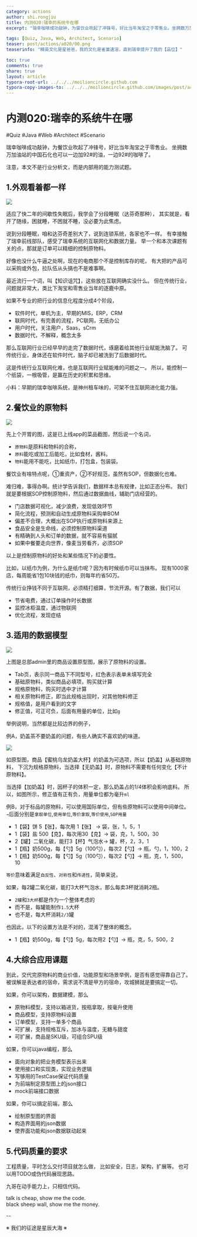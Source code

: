 ```yaml
---
category: actions
author: shi.rongjiu
title: 内测020:瑞幸的系统牛在哪
excerpt: "瑞幸咖啡成功敲钟，为餐饮业吹起了冲锋号，好比当年淘宝之于零售业。坐拥数万加油站的中国石化也可以一边加92#的油，一边92#的咖啡了。"

tags: [Quiz, Java, Web, Architect, Scenario]
teaser: post/actions/a020/00.png
teaserinfo: "精英文化是星爸爸，我的文化是雀巢速溶，直到瑞幸提升了我的【品位】"

toc: true
comments: true
share: true
layout: article
typora-root-url: ../../../moilioncircle.github.com
typora-copy-images-to: ../../../moilioncircle.github.com/images/post/actions/a020/
---
```


# 内测020:瑞幸的系统牛在哪

#Quiz #Java #Web #Architect #Scenario

瑞幸咖啡成功敲钟，为餐饮业吹起了冲锋号，好比当年淘宝之于零售业。
坐拥数万加油站的中国石化也可以一边加92#的油，一边92#的咖啡了。

注意，本文不是行业分析文，而是内部用的能力测试题。

## 1.外观看着都一样

<img src="/images/post/actions/a020/01.png">

适应了快二年的间歇性失眠后，我学会了分段睡眠（达芬奇那种），
其实就是，看开了随缘，困就睡，不困就不睡，没必要为此焦虑。

说到分段睡眠，咱和达芬奇差别大了，说到连锁系统，各家也不一样。
有幸接触了瑞幸前线部队，感受了瑞幸系统的互联网化和数据力量。
举一个和本次课题有关的点，那就是订单可以精细的控制原物料。

好像也没什么牛逼之处啊，现在的电商那个不是控制库存的呢，
有大把的产品可以采购或外包，拉队伍从头搞也不是难事啊。

最近流行一个词，叫【知识诅咒】，这些放在互联网确实没什么。
但在传统行业，问题就非常大，类比下淘宝和零售业当年的逐鹿中原。

如果不专业的把行业的信息化程度分成4个阶段，

* 软件时代，单机为主，早期的MIS，ERP，CRM
* 联网时代，有完善的流程，PC联网，无纸办公
* 用户时代，关注用户，Saas，sCrm
* 数据时代，不解释，概念太多

那么互联网行业已经早早的走完了数据时代，琢磨着给其他行业赋能洗脑了。
可传统行业，身体还在软件时代，脑子却已被洗到了后数据时代。

这是传统行业互联网化难，也是互联网行业赋能难的问题之一。
所以，能控制一个纸袋，一根吸管，是赢在历史的积累和思维。

小料：早期的瑞幸咖啡系统，是神州租车味的，可架不住互联网进化能力强。

## 2.餐饮业的原物料

<img src="/images/post/actions/a020/02.png">

先上个开胃的图，这是已上线app的菜品截图，然后说一个名词，

* `原物料`是原料和物料的合称，
* `原料`能吃或加工后能吃，比如食材，酱料。
* `物料`能用不能吃，比如纸巾，打包盒，包装袋。

餐饮业有啥特点呢，①重资产，②不好规范，虽然有SOP，但数据化也难。

难归难，事得办啊。统计学告诉我们，数据样本总有规律，比如正态分布。
我们就是要根据SOP控制原物料，然后通过数据曲线，辅助门店经营的。

* 门店数据可视化，减少浪费，发现低效环节
* 简化流程，预测和自动生成原物料采购单BOM
* 偏差不合理，大概出在SOP执行或原物料来源上
* 食品安全是生命线，必须控制原物料渠道
* 有精确到人头和订单的数据，就不容易有猫腻
* 如果中餐要走向世界，像麦当劳看齐，必须SOP

以上是控制原物料的好处和某些情况下的必要性。

比如，以纸巾为例，为什么是纸巾呢？因为有时候纸巾可以当抹布。
现有1000家店，每周能省1包10块钱的纸巾，则每年约省50万。

传统行业挣钱不同于互联网，必须精打细算，节流开源。有了数据，我们可以

* 节省电费，通过订单操作时长数据
* 监控冰柜温度，通过物联网
* 优化流程，发现症结

## 3.适用的数据模型

<img src="/images/post/actions/a020/03.png">

上图是总部admin里的商品设置原型图，展示了原物料的设置。

* Tab页，表示同一商品下不同型号，红色表示表单未填写完全
* 基础原物料，类似商品必填项，购买就计算
* 规格原物料，购买时选中才计算
* 相关原物料修正，即当此规格出现时，对其他物料修正
* 规格值，是用户看到的文字
* 修正值，可正可负，后面有用量的单位，比如`g`

举例说明，当然都是比较边界的例子，

例A，奶盖茶不要奶盖的问题，有些人确实不喜欢奶的味道。

<img src="/images/post/actions/a020/04.png">

如原型图，商品【蜜桃乌龙奶盖大杯】的奶盖为可选项，所以【奶盖】从基础原物料，
下沉为规格原物料，当选择【无奶盖】时，原物料不需要有任何变化【不计原物料】。

当选择【加奶盖】时，因杯子的体积一定，那么奶盖占的1/4体积会影响底料。
所以，如图所示，修正值有正有负，用量单位都为毫升`ml`

例B，对于标品的原物料，可以使用国际单位，但有些原物料可以使用中间单位。
`→`后面分别是`拿取单位`,`使用单位`,`等价拿取`,`等价使用`,`SOP用量`

 * 1【袋】饼 5【张】，每次用 1【张】 → 袋，张，1，5，1
 * 1【袋】盐 500【克】，每次用30【克】→ 袋，克，1，500，30
 * 2【罐】二氧化碳，能打3【杯】气泡水→ 罐，杯，2，3，1
 * 1【瓶】奶500g，每【勺】5g（100勺），每次2【勺】→ 瓶，勺，1，100，2
 * 1【瓶】奶500g，每【勺】5g（100勺），每次2【勺】→ 瓶，克，1，500，10

`等价`意味着满足`自反性`、`对称性`和`传递性`，简单来说，

如果，每2罐二氧化碳，能打3大杯气泡水，那么每卖3杯就消耗2瓶。

* `2罐`和`3大杯`都是作为一个整体考虑的
* 而不是，每罐能制作`1.5`大杯
* 也不是，每大杯消耗`2/3`罐

也因此，以下的设置方法是不对的，混淆了整体的概念。

* 1【瓶】奶500g，每【勺】5g，每次用2【勺】→ 瓶，克，5，500，2

## 4.大综合应用课题

到此，交代完原物料的商业价值，功能原型和场景举例，是否有感觉得靠自己了。
被误解是表达者的宿命，需求说不清是甲方的宿命，攻城狮就是要搞定一切。

如果，你可以架构，数据建模，那么

* 原物料模型，支持以箱进货，按瓶拿取，按毫升使用
* 商品模型，支持原物料设置
* 订单模型，支持一单多个商品
* 可扩展，支持规格互斥，加冰与温度，无糖与甜度
* 可扩展，商品是SKU级，可组合SPU级

如果，你可以java编程，那么

* 面向对象的把业务模型表示出来
* 使用接口和实现类，实现业务逻辑
* 写够用的TestCase保证代码质量
* 为前端制定原型图上的json接口
* mock前端接口数据

如果，你可以搞定前端，那么

* 绘制原型图的界面
* 构造界面用的json数据
* 使界面功能和json数据联动起来

## 5.代码质量的要求

工程质量，平时怎么交付项目就怎么做，
比如安全，日志，架构，扩展等。
也可以用TODO或伪代码展现思路。

九哥在动手能力上，只相信代码。

talk is cheap, show me the code.  
black sheep wall, show me the money.

--

※ 我们的征途是星辰大海 ※
